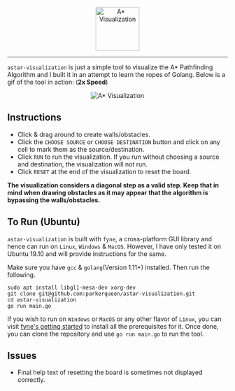 <p align="center"><img width="100px" src="https://i.imgur.com/aKsxqTq.png" alt="A* Visualization"/></p>

---

`astar-visualization` is just a simple tool to visualize the A* Pathfinding Algorithm and I built it in an attempt to learn the ropes of Golang. Below is a gif of the tool in action: (**2x Speed**)

<p align="center"><img src="https://imgur.com/DQSkFvs.gif" alt="A* Visualization"/></p>

## Instructions
* Click & drag around to create walls/obstacles.
* Click the `CHOOSE SOURCE` or `CHOOSE DESTINATION` button and click on any cell to mark them as the source/destination.
* Click `RUN` to run the visualization. If you run without choosing a source and destination, the visualization will not run.
* Click `RESET` at the end of the visualization to reset the board.

**The visualization considers a diagonal step as a valid step. Keep that in mind when drawing obstacles as it may appear that the algorithm is bypassing the walls/obstacles.**

## To Run (Ubuntu)
`astar-visualization` is built with `fyne`, a cross-platform GUI library and hence can run on `Linux`, `Windows` & `MacOS`. However, I have only tested it on Ubuntu 19.10 and will provide instructions for the same.

Make sure you have `gcc` & `golang`(Version 1.11+) installed. Then run the following.
```
sudo apt install libgl1-mesa-dev xorg-dev
git clone git@github.com:parkerqueen/astar-visualization.git
cd astar-visualization
go run main.go
```
If you wish to run on `Windows` or `MacOS` or any other flavor of `Linux`, you can visit [fyne's getting started](https://fyne.io/develop/index) to install all the prerequisites for it. Once done, you can clone the repository and use `go run main.go` to run the tool.

## Issues
* Final help text of resetting the board is sometimes not displayed correctly.
